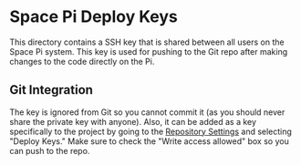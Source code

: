 # Space Pi Deploy Keys

This directory contains a SSH key that is shared between all users on the Space Pi system.
This key is used for pushing to the Git repo after making changes to the code directly on the Pi.

## Git Integration

The key is ignored from Git so you cannot commit it (as you should never share the private key with anyone).
Also, it can be added as a key specifically to the project by going to the [Repository Settings](https://gitlab.com/ffaero/tools/space-pi/-/settings/repository) and selecting "Deploy Keys."
Make sure to check the "Write access allowed" box so you can push to the repo.
